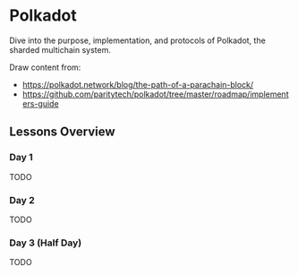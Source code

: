 # Polkadot

Dive into the purpose, implementation, and protocols of Polkadot, the sharded multichain system.

Draw content from:
* https://polkadot.network/blog/the-path-of-a-parachain-block/
* https://github.com/paritytech/polkadot/tree/master/roadmap/implementers-guide

## Lessons Overview

### Day 1

TODO

### Day 2

TODO

### Day 3 (Half Day)

TODO
